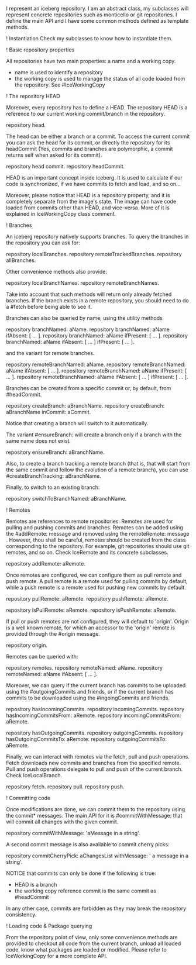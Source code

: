 I represent an iceberg repository. I am an abstract class, my subclasses will represent concrete repositories such as monticello or git repositories. I define the main API and I have some common methods defined as template methods.

! Instantiation
Check my subclasses to know how to instantiate them.

! Basic  repository properties

All repositories have two main properties: a name and a working copy. 
 - name is used to identify a repository
 - the working copy is used to manage the status of all code loaded from the repository. See #IceWorkingCopy

! The repository HEAD

Moreover, every repository has to define a HEAD. The repository HEAD is a reference to our current working commit/branch in the repository.

  repository head.

The head can be either a branch or a commit. To access the current commit you can ask the head for its commit, or directly the repository for its headCommit (Yes, commits and branches are polymorphic, a commit returns self when asked for its commit).

  repository head commit.
  repository headCommit.

HEAD is an important concept inside iceberg. It is used to calculate if our code is synchronized, if we have commits to fetch and load, and so on...

Moreover, please notice that HEAD is a repository property, and it is completely separate from the image's state. The image can have code loaded from commits other than HEAD, and vice-versa. More of it is explained in IceWorkingCopy class comment.

! Branches

An iceberg repository natively  supports branches. To query the branches in the repository you can ask for:

  repository localBranches.
  repository remoteTrackedBranches.
  repository allBranches.

Other convenience methods also provide:

  repository localBranchNames.
  repository remoteBranchNames.

Take into account that such methods will return only already fetched branches. If the branch exists in a remote repository, you should need to do a #fetch before being able to see it.

Branches can also be queried by name, using the utility methods

  repository branchNamed: aName.
  repository branchNamed: aName ifAbsent: [ ... ].
  repository branchNamed: aName ifPresent: [ ... ].
  repository branchNamed: aName ifAbsent: [ ... ] ifPresent: [ ... ].

and the variant for remote branches.

  repository remoteBranchNamed: aName.
  repository remoteBranchNamed: aName ifAbsent: [ ... ].
  repository remoteBranchNamed: aName ifPresent: [ ... ].
  repository remoteBranchNamed: aName ifAbsent: [ ... ] ifPresent: [ ... ].

Branches can be created from a specific commit or, by default, from #headCommit.

  repository createBranch: aBranchName.
  repository createBranch: aBranchName inCommit: aCommit.

Notice that creating a branch will switch to it automatically.

The variant #ensureBranch: will create a branch only if a branch with the same name does not exist.

  repository ensureBranch: aBranchName.

Also, to create a branch tracking a remote branch (that is, that will start from the same commit and follow the evolution of a remote branch), you can use #createBranchTracking: aBranchName.

Finally, to switch to an existing branch:

  repository switchToBranchNamed: aBranchName.

! Remotes

Remotes are references to remote repositories. Remotes are used for pulling and pushing commits and branches.
Remotes can be added using the #addRemote: message and removed using the remoteRemote: message . However, thou shall be careful, remotes should be created from the class corresponding to the repository. For example, git repositories should use git remotes, and so on. Check IceRemote and its concrete subclasses.

  repository addRemote: aRemote.

Once remotes are configured, we can configure them as pull remote and push remote. A pull remote is a remote used for pulling commits by default, while a push remote is a remote used for pushing new commits by default.

  repository pullRemote: aRemote.
  repository pushRemote: aRemote.

  repository isPullRemote: aRemote.
  repository isPushRemote: aRemote.

If pull or push remotes are not configured, they will default to 'origin'. Origin is a well known remote, for which an accessor to the 'origin' remote  is provided through the #origin message.

  repository origin.

Remotes can be queried with:

  repository remotes.
  repository remoteNamed: aName.
  repository remoteNamed: aName ifAbsent: [ ... ].

Moreover, we can query if the current branch has commits to be uploaded using the #outgoingCommits and friends, or if the current branch has commits to be downloaded using the #ingoingCommits and friends.

  repository hasIncomingCommits.
  repository incomingCommits.
  repository hasIncomingCommitsFrom: aRemote.
  repository incomingCommitsFrom: aRemote.

  repository hasOutgoingCommits.
  repository outgoingCommits.
  repository hasOutgoingCommitsTo: aRemote.
  repository outgoingCommitsTo: aRemote.

Finally, we can interact with remotes via the fetch, pull and push operations.
Fetch downloads new commits and branches from the specified remote.
Pull and push operations delegate to pull and push of the current branch. Check IceLocalBranch.

  repository fetch.
  repository pull.
  repository push.

! Committing code

Once modifications are done, we can commit them to the repository using the commit* messages. The main API for it is #commitWithMessage: that will commit all changes with the given commit.

  repository commitWithMessage: 'aMessage in a string'.

A second commit message is also available to commit cherry picks:

  repository commitCherryPick: aChangesList withMessage: ' a message in a string'.

NOTICE that commits can only be done if the following is true:

 - HEAD is a branch
 - the working copy reference commit is the same commit as #headCommit

In any other case, commits are forbidden as they may break the repository consistency.

! Loading code & Package querying

From the repository point of view, only some convenience methods are provided to checkout all code from the current branch, unload all loaded code, know what packages are loaded or modified. Please refer to IceWorkingCopy for a more complete API.

